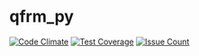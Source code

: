 # qfrm_py
[![Code Climate](https://codeclimate.com/github/pjgranahan/qfrm_py/badges/gpa.svg)](https://codeclimate.com/github/pjgranahan/qfrm_py)
[![Test Coverage](https://codeclimate.com/github/pjgranahan/qfrm_py/badges/coverage.svg)](https://codeclimate.com/github/pjgranahan/qfrm_py/coverage)
[![Issue Count](https://codeclimate.com/github/pjgranahan/qfrm_py/badges/issue_count.svg)](https://codeclimate.com/github/pjgranahan/qfrm_py)
